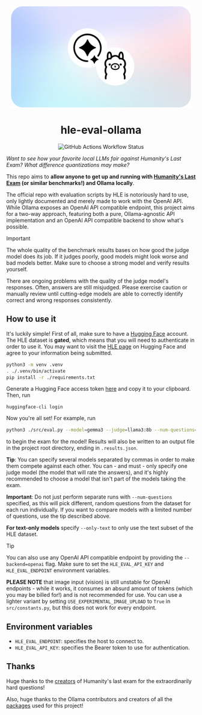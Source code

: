 <p align="center">
    <img src="./images/showcase.webp" alt="Logo of Humanity's Last Exam on a white, circular background." width=480>
</p>

<h1 align="center">hle-eval-ollama</h1>

<p align="center">
    <img alt="GitHub Actions Workflow Status" src="https://img.shields.io/github/actions/workflow/status/mags0ft/hle-eval-ollama/pylint.yml?style=for-the-badge&logo=python&labelColor=%231e1e1e" />
</p>

_Want to see how your favorite local LLMs fair against Humanity's Last Exam? What difference quantizations may make?_

This repo aims to **allow anyone to get up and running with [Humanity's Last Exam](https://lastexam.ai/) (or similar benchmarks!) and Ollama locally**.

The official repo with evaluation scripts by HLE is notoriously hard to use, only lightly documented and merely made to work with the OpenAI API. While Ollama exposes an OpenAI API compatible endpoint, this project aims for a two-way approach, featuring both a pure, Ollama-agnostic API implementation and an OpenAI API compatible backend to show what's possible.

> [!IMPORTANT]  
> The whole quality of the benchmark results bases on how good the judge model does its job. If it judges poorly, good models might look worse and bad models better. Make sure to choose a strong model and verify results yourself.
>
> There are ongoing problems with the quality of the judge model's responses. Often, answers are still misjudged. Please exercise caution or manually review until cutting-edge models are able to correctly identify correct and wrong responses consistently.

## How to use it

It's luckily simple! First of all, make sure to have a [Hugging Face](https://huggingface.co/) account. The HLE dataset is **gated**, which means that you will need to authenticate in order to use it. You may want to visit the [HLE page](https://huggingface.co/datasets/cais/hle) on Hugging Face and agree to your information being submitted.

```bash
python3 -m venv .venv
. ./.venv/bin/activate
pip install -r ./requirements.txt
```

Generate a Hugging Face access token [here](https://huggingface.co/settings/tokens) and copy it to your clipboard.
Then, run

```
huggingface-cli login
```

Now you're all set! For example, run

```bash
python3 ./src/eval.py --model=gemma3 --judge=llama3:8b --num-questions=150
```

to begin the exam for the model! Results will also be written to an output file in the project root directory, ending in `.results.json`.

**Tip**: You can specify several models separated by commas in order to make them compete against each other. You can - and must - only specify one judge model (the model that will rate the answers), and it's highly recommended to choose a model that isn't part of the models taking the exam.

**Important**: Do not just perform separate runs with `--num-questions` specified, as this will pick different, random questions from the dataset for each run individually. If you want to compare models with a limited number of questions, use the tip described above.

**For text-only models** specify `--only-text` to only use the text subset of the HLE dataset.

> [!TIP]
> You can also use any OpenAI API compatible endpoint by providing the `--backend=openai` flag. Make sure to set the `HLE_EVAL_API_KEY` and `HLE_EVAL_ENDPOINT` environment variables.
>
> **PLEASE NOTE** that image input (vision) is still unstable for OpenAI endpoints - while it works, it consumes an absurd amount of tokens (which you may be billed for!) and is not recommended for use. You can use a lighter variant by setting `USE_EXPERIMENTAL_IMAGE_UPLOAD` to `True` in `src/constants.py`, but this does not work for every endpoint.

## Environment variables

- `HLE_EVAL_ENDPOINT`: specifies the host to connect to.
- `HLE_EVAL_API_KEY`: specifies the Bearer token to use for authentication.

## Thanks

Huge thanks to the [creators](https://github.com/centerforaisafety/hle/blob/main/citation.txt) of Humanity's last exam for the extraordinarily hard questions!

Also, huge thanks to the Ollama contributors and creators of all the [packages](./requirements.txt) used for this project!
